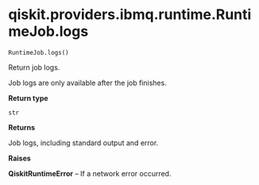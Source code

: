 # qiskit.providers.ibmq.runtime.RuntimeJob.logs

`RuntimeJob.logs()`

Return job logs.

<Admonition title="Note" type="note">
  Job logs are only available after the job finishes.
</Admonition>

**Return type**

`str`

**Returns**

Job logs, including standard output and error.

**Raises**

**QiskitRuntimeError** – If a network error occurred.
